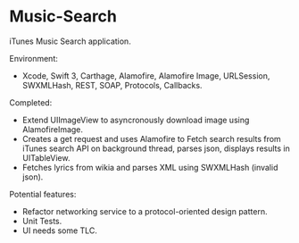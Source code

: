 # Music-Search

iTunes Music Search application.

Environment:
- Xcode, Swift 3, Carthage, Alamofire, Alamofire Image, URLSession, SWXMLHash, REST, SOAP, Protocols, Callbacks.

Completed:
- Extend UIImageView to asyncronously download image using AlamofireImage.
- Creates a get request and uses Alamofire to Fetch search results from iTunes search API on background thread, parses json, displays results in UITableView.
- Fetches lyrics from wikia and parses XML using SWXMLHash (invalid json).


Potential features:
- Refactor networking service to a protocol-oriented design pattern.
- Unit Tests.
- UI needs some TLC.

